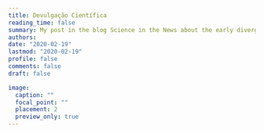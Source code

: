 ```yaml
---
title: Devulgação Científica
reading_time: false
summary: My post in the blog Science in the News about the early divergences in the animal tree of life:
authors:
date: "2020-02-19"
lastmod: "2020-02-19"
profile: false
comments: false
draft: false

image:
  caption: ""
  focal_point: ""
  placement: 2
  preview_only: true
---
```





